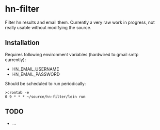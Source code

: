 # hn-filter

Filter hn results and email them. Currently a very raw work in progress, not
really usable without modifying the source.

## Installation

Requires following environment variables (hardwired to gmail smtp currently):

* HN_EMAIL_USERNAME
* HN_EMAIL_PASSWORD

Should be scheduled to run periodically:

    >crontab -e
    0 9 * * * ~/source/hn-filter/lein run

## TODO

* ...


